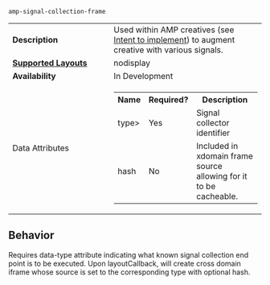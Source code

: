 <!---
Copyright 2016 The AMP HTML Authors. All Rights Reserved.

Licensed under the Apache License, Version 2.0 (the "License");
you may not use this file except in compliance with the License.
You may obtain a copy of the License at

      http://www.apache.org/licenses/LICENSE-2.0

Unless required by applicable law or agreed to in writing, software
distributed under the License is distributed on an "AS-IS" BASIS,
WITHOUT WARRANTIES OR CONDITIONS OF ANY KIND, either express or implied.
See the License for the specific language governing permissions and
limitations under the License.
-->

`amp-signal-collection-frame`

<table>
  <tr>
    <td width="40%"><strong>Description</strong></td>
    <td>Used within AMP creatives (see
      <a href="https://github.com/ampproject/amphtml/issues/3133">
      Intent to implement</a>) to augment creative with various signals.</td>
  </tr>
  <tr>
    <td class="col-fourty"><strong><a href="https://www.ampproject.org/docs/guides/responsive/control_layout.html">Supported Layouts</a></strong></td>
    <td>nodisplay</td>
  </tr>
  <tr>
    <td width="40%"><strong>Availability</strong></td>
    <td>In Development</td>
  </tr>
  <tr>
    <td>Data Attributes</td>
    <td>
      <table>
        <tr><th>Name</th><th>Required?</th><th>Description</th></tr>
        <tr><td>type></td><td>Yes</td><td>Signal collector identifier</td></tr>
        <tr><td>hash</td><td>No</td><td>Included in xdomain frame source allowing for it to be cacheable.</td></tr>
      </table>
    </td>
  </tr>
  </tr>
</table>

## Behavior

Requires data-type attribute indicating what known signal collection end point
is to be executed.  Upon layoutCallback, will create cross domain iframe whose
source is set to the corresponding type with optional hash.
